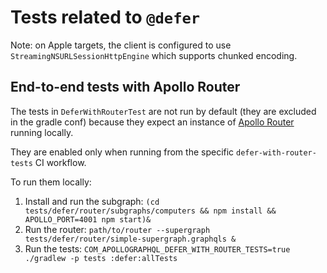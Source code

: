 # Tests related to `@defer`

Note: on Apple targets, the client is configured to use `StreamingNSURLSessionHttpEngine` which supports chunked
encoding.

## End-to-end tests with Apollo Router

The tests in `DeferWithRouterTest` are not run by default (they are excluded in the gradle conf) because they
expect an instance of [Apollo Router](https://www.apollographql.com/docs/router/) running locally.

They are enabled only when running from the specific `defer-with-router-tests` CI workflow.

To run them locally:

1. Install and run the
   subgraph: `(cd tests/defer/router/subgraphs/computers && npm install && APOLLO_PORT=4001 npm start)&`
2. Run the router: `path/to/router --supergraph tests/defer/router/simple-supergraph.graphqls &`
3. Run the tests: `COM_APOLLOGRAPHQL_DEFER_WITH_ROUTER_TESTS=true ./gradlew -p tests :defer:allTests`
